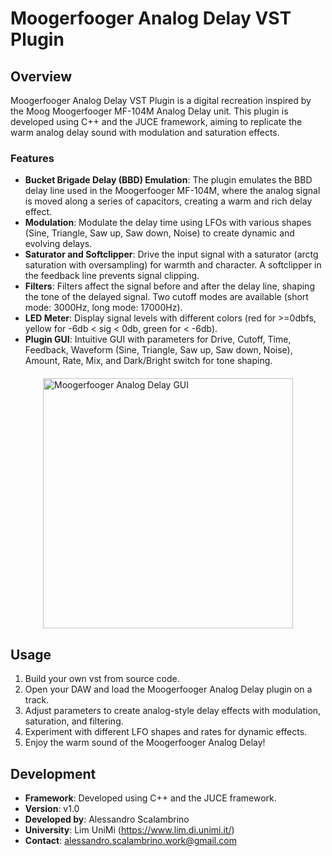 # Moogerfooger Analog Delay VST Plugin

## Overview
Moogerfooger Analog Delay VST Plugin is a digital recreation inspired by the Moog Moogerfooger MF-104M Analog Delay unit. This plugin is developed using C++ and the JUCE framework, aiming to replicate the warm analog delay sound with modulation and saturation effects.


### Features
- **Bucket Brigade Delay (BBD) Emulation**: The plugin emulates the BBD delay line used in the Moogerfooger MF-104M, where the analog signal is moved along a series of capacitors, creating a warm and rich delay effect.
- **Modulation**: Modulate the delay time using LFOs with various shapes (Sine, Triangle, Saw up, Saw down, Noise) to create dynamic and evolving delays.
- **Saturator and Softclipper**: Drive the input signal with a saturator (arctg saturation with oversampling) for warmth and character. A softclipper in the feedback line prevents signal clipping.
- **Filters**: Filters affect the signal before and after the delay line, shaping the tone of the delayed signal. Two cutoff modes are available (short mode: 3000Hz, long mode: 17000Hz).
- **LED Meter**: Display signal levels with different colors (red for >=0dbfs, yellow for -6db < sig < 0db, green for < -6db).
- **Plugin GUI**: Intuitive GUI with parameters for Drive, Cutoff, Time, Feedback, Waveform (Sine, Triangle, Saw up, Saw down, Noise), Amount, Rate, Mix, and Dark/Bright switch for tone shaping.
<div style="display: flex; justify-content: center; align-items: center; margin-top: 20px;">
  <img src="https://github.com/alessandro-scalambrino/MoogerFooger-Emulation/assets/156260456/9bd1b14a-e47a-4d94-a9fe-d7869479938b" alt="Moogerfooger Analog Delay GUI" width="400">
</div>

## Usage
1. Build your own vst from source code.
2. Open your DAW and load the Moogerfooger Analog Delay plugin on a track.
3. Adjust parameters to create analog-style delay effects with modulation, saturation, and filtering.
4. Experiment with different LFO shapes and rates for dynamic effects.
5. Enjoy the warm sound of the Moogerfooger Analog Delay!

## Development
- **Framework**: Developed using C++ and the JUCE framework.
- **Version**: v1.0
- **Developed by**: Alessandro Scalambrino
- **University**: Lim UniMi (https://www.lim.di.unimi.it/)
- **Contact**: alessandro.scalambrino.work@gmail.com

